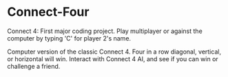 # Connect-Four
Connect 4: First major coding project. Play multiplayer or against the computer by typing 'C' for player 2's name.

Computer version of the classic Connect 4. Four in a row diagonal, vertical, or horizontal will win. Interact with Connect 4 AI, and see if you can win or challenge a friend.
